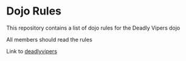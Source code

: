 Dojo Rules
==========

This repository contains a list of dojo rules for the Deadly Vipers dojo

All members should read the rules

Link to [deadlyvipers](https://github.com/deadlyvipers)
